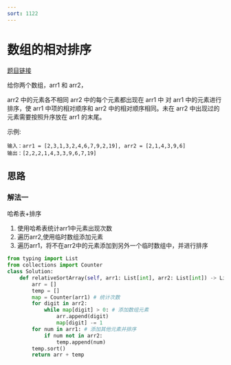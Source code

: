 ```yaml
---
sort: 1122
---
```

#  数组的相对排序

[题目链接](https://leetcode-cn.com/problems/relative-sort-array/)

给你两个数组，arr1 和 arr2，

arr2 中的元素各不相同
arr2 中的每个元素都出现在 arr1 中
对 arr1 中的元素进行排序，使 arr1 中项的相对顺序和 arr2 中的相对顺序相同。未在 arr2 中出现过的元素需要按照升序放在 arr1 的末尾。

示例:
```
输入：arr1 = [2,3,1,3,2,4,6,7,9,2,19], arr2 = [2,1,4,3,9,6]
输出：[2,2,2,1,4,3,3,9,6,7,19]
```

## 思路

### 解法一

哈希表+排序
1. 使用哈希表统计arr1中元素出现次数
2. 遍历arr2,使用临时数组添加元素
3. 遍历arr1，将不在arr2中的元素添加到另外一个临时数组中，并进行排序
   
```python
from typing import List
from collections import Counter
class Solution:
    def relativeSortArray(self, arr1: List[int], arr2: List[int]) -> List[int]:
        arr = []
        temp = []
        map = Counter(arr1) # 统计次数
        for digit in arr2:
            while map[digit] > 0: # 添加数组元素
                arr.append(digit) 
                map[digit] -= 1
        for num in arr1: # 添加其他元素并排序
            if num not in arr2:
                temp.append(num)
        temp.sort()
        return arr + temp
```
